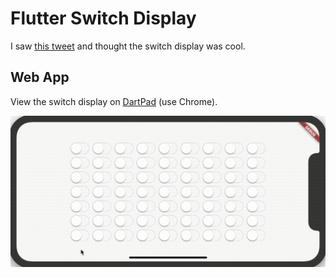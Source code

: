 # Flutter Switch Display

I saw [this tweet](https://twitter.com/FlutterDev/status/1139200781905727489) and thought
the switch display was cool.

## Web App
View the switch display on
[DartPad](https://dartpad.dev/?id=33ff0419fe3dc0c9d4f0c1780a8e9401) (use Chrome).

![](gifs/switch_display.gif)